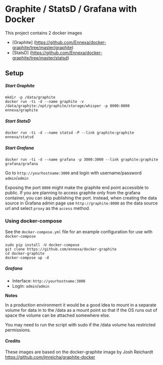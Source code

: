 # Graphite / StatsD / Grafana with Docker

This project contains 2 docker images

- [Graphite] (https://github.com/Ennexa/docker-graphite/tree/master/graphite)
- [StatsD] (https://github.com/Ennexa/docker-graphite/tree/master/statsd)

## Setup

##### Start Graphite

    mkdir -p /data/graphite
    docker run -ti -d --name graphite -v /data/graphite:/opt/graphite/storage/whisper -p 8000:8000 ennexa/graphite

##### Start StatsD
    docker run -ti -d --name statsd -P --link graphite:graphite ennexa/statsd

##### Start Grafana

    docker run -ti -d --name grafana -p 3000:3000 --link graphite:graphite grafana/grafana


Go to `http://yourhostname:3000` and login with username/password `admin`/`admin`

Exposing the port `8000` might make the graphite end point accessible to public. If you are planning to access graphite only from
the grafana container, you can skip publishing the port. Instead, when creating the data source in Grafana admin page
use `http://graphite:8000` as the data source url and select `proxy` as the `access` method.

### Using docker-compose

See the `docker-compose.yml` file for an example configuration for use with `docker-compose`

    sudo pip install -U docker-compose
    git clone https://github.com/ennexa/docker-graphite
    cd docker-graphite
    docker-compose up -d

##### Grafana

* Interface: `http://yourhostname:3000`
* Login: `admin`/`admin`

**Notes**

In a production environment it would be a good idea to mount in a separate
volume for data in to the /data as a mount point so that if the OS runs out of
space the volume can be attached somewhere else.

You may need to run the script with sudo if the /data volume has restricted
permissions.

#### Credits

These images are based on the docker-graphite image by Josh Reichardt
https://github.com/jmreicha/graphite-docker